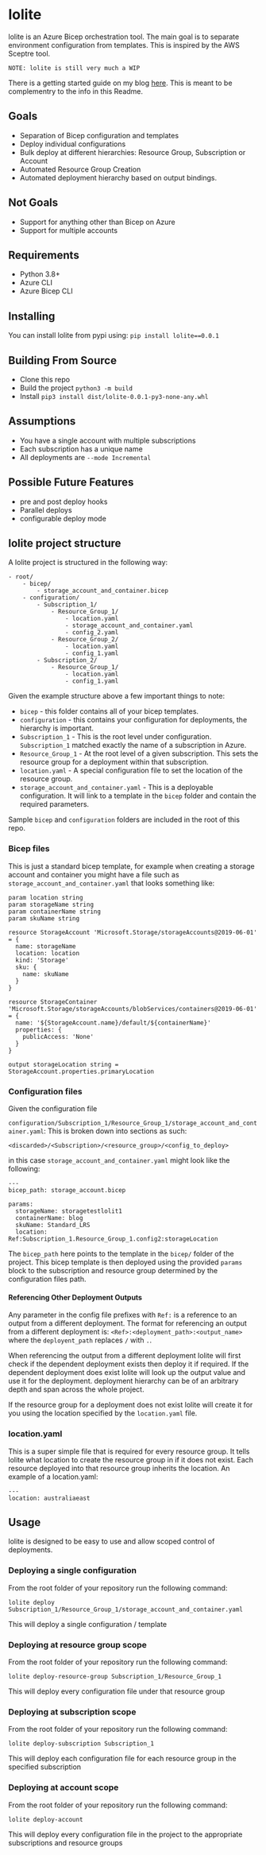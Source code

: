 # lolite

lolite is an Azure Bicep orchestration tool. The main goal is to separate environment configuration from templates. This is inspired by the AWS Sceptre tool.

`NOTE: lolite is still very much a WIP`

There is a getting started guide on my blog [here](https://nathan.kewley.me/2021-04-20-orchestrate-azure-bicep-deploys-with-lolite/). This is meant to be complementry to the info in this Readme.

## Goals

* Separation of Bicep configuration and templates
* Deploy individual configurations
* Bulk deploy at different hierarchies: Resource Group, Subscription or Account
* Automated Resource Group Creation
* Automated deployment hierarchy based on output bindings.

## Not Goals

* Support for anything other than Bicep on Azure
* Support for multiple accounts

## Requirements

* Python 3.8+
* Azure CLI
* Azure Bicep CLI

## Installing

You can install lolite from pypi using: `pip install lolite==0.0.1`

## Building From Source

* Clone this repo
* Build the project `python3 -m build`
* Install `pip3 install dist/lolite-0.0.1-py3-none-any.whl`

## Assumptions

* You have a single account with multiple subscriptions
* Each subscription has a unique name
* All deployments are `--mode Incremental`

## Possible Future Features

* pre and post deploy hooks
* Parallel deploys
* configurable deploy mode

## lolite project structure

A lolite project is structured in the following way:

```
- root/
    - bicep/
        - storage_account_and_container.bicep
    - configuration/
        - Subscription_1/
            - Resource_Group_1/
                - location.yaml
                - storage_account_and_container.yaml
                - config_2.yaml
            - Resource_Group_2/
                - location.yaml
                - config_1.yaml
        - Subscription_2/
            - Resource_Group_1/
                - location.yaml
                - config_1.yaml
```

Given the example structure above a few important things to note:

* `bicep` - this folder contains all of your bicep templates.
* `configuration` - this contains your configuration for deployments, the hierarchy is important.
* `Subscription_1` - This is the root level under configuration. `Subscription_1` matched exactly the name of a subscription in Azure.
* `Resource_Group_1` - At the root level of a given subscription. This sets the resource group for a deployment within that subscription.
* `location.yaml` - A special configuration file to set the location of the resource group.
* `storage_account_and_container.yaml` - This is a deployable configuration. It will link to a template in the `bicep` folder and contain the required parameters.

Sample `bicep` and `configuration` folders are included in the root of this repo.

### Bicep files

This is just a standard bicep template, for example when creating a storage account and container you might have a file such as `storage_account_and_container.yaml` that looks something like:

```
param location string
param storageName string
param containerName string
param skuName string

resource StorageAccount 'Microsoft.Storage/storageAccounts@2019-06-01' = {
  name: storageName
  location: location
  kind: 'Storage'
  sku: {
    name: skuName
  }
}

resource StorageContainer 'Microsoft.Storage/storageAccounts/blobServices/containers@2019-06-01' = {
  name: '${StorageAccount.name}/default/${containerName}'
  properties: {
    publicAccess: 'None'
  }
}

output storageLocation string = StorageAccount.properties.primaryLocation
```

### Configuration files

Given the configuration file 

`configuration/Subscription_1/Resource_Group_1/storage_account_and_container.yaml`:
This is broken down into sections as such: 

`<discarded>/<Subscription>/<resource_group>/<config_to_deploy>`

in this case `storage_account_and_container.yaml` might look like the following:

```
---
bicep_path: storage_account.bicep

params:
  storageName: storagetestlolit1
  containerName: blog
  skuName: Standard_LRS
  location: Ref:Subscription_1.Resource_Group_1.config2:storageLocation
```

The `bicep_path` here points to the template in the `bicep/` folder of the project. This bicep template is then deployed using the provided `params` block to the subscription and resource group determined by the configuration files path.

#### Referencing Other Deployment Outputs

Any parameter in the config file prefixes with `Ref:` is a reference to an output from a different deployment. The format for referencing an output from a different deployment is:
`<Ref>:<deployment_path>:<output_name>` where the `deployent_path` replaces `/` with `.`.

When referencing the output from a different deployment lolite will first check if the dependent deployment exists then deploy it if required. If the dependent deployment does exist lolite will look up the output value and use it for the deployment. deployment hierarchy can be of an arbitrary depth and span across the whole project.

If the resource group for a deployment does not exist lolite will create it for you using the location specified by the `location.yaml` file.

### location.yaml

This is a super simple file that is required for every resource group. It tells lolite what location to create the resource group in if it does not exist. Each resource deployed into that resource group inherits the location. An example of a location.yaml:

```
---
location: australiaeast

```

## Usage

lolite is designed to be easy to use and allow scoped control of deployments.

### Deploying a single configuration

From the root folder of your repository run the following command:

`lolite deploy Subscription_1/Resource_Group_1/storage_account_and_container.yaml`

This will deploy a single configuration / template

### Deploying at resource group scope

From the root folder of your repository run the following command:

`lolite deploy-resource-group Subscription_1/Resource_Group_1`

This will deploy every configuration file under that resource group

### Deploying at subscription scope

From the root folder of your repository run the following command:

`lolite deploy-subscription Subscription_1`

This will deploy each configuration file for each resource group in the specified subscription

### Deploying at account scope

From the root folder of your repository run the following command:

`lolite deploy-account`

This will deploy every configuration file in the project to the appropriate subscriptions and resource groups
